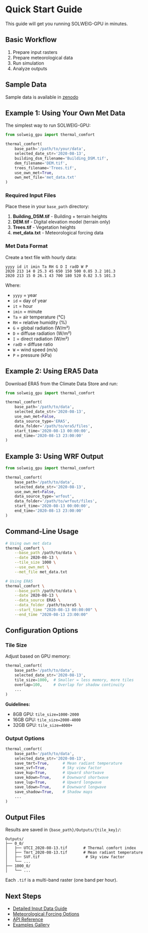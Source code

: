 # Quick Start Guide

This guide will get you running SOLWEIG-GPU in minutes.

## Basic Workflow

1. Prepare input rasters 
2. Prepare meteorological data
3. Run simulation
4. Analyze outputs

## Sample Data
Sample data is available in [zenodo](https://zenodo.org/records/17048978)
## Example 1: Using Your Own Met Data

The simplest way to run SOLWEIG-GPU:

```python
from solweig_gpu import thermal_comfort

thermal_comfort(
    base_path='/path/to/your/data',
    selected_date_str='2020-08-13',
    building_dsm_filename='Building_DSM.tif',
    dem_filename='DEM.tif',
    trees_filename='Trees.tif',
    use_own_met=True,
    own_met_file='met_data.txt'
)
```

### Required Input Files

Place these in your `base_path` directory:

1. **Building_DSM.tif** - Building + terrain heights
2. **DEM.tif** - Digital elevation model (terrain only)
3. **Trees.tif** - Vegetation heights
4. **met_data.txt** - Meteorological forcing data

### Met Data Format

Create a text file with hourly data:

```
yyyy id it imin Ta RH G D I radD W P
2020 213 14 0 25.3 45 650 150 500 0.85 3.2 101.3
2020 213 15 0 26.1 43 700 180 520 0.82 3.5 101.3
```

Where:
- `yyyy` = year
- `id` = day of year
- `it` = hour
- `imin` = minute
- `Ta` = air temperature (°C)
- `RH` = relative humidity (%)
- `G` = global radiation (W/m²)
- `D` = diffuse radiation (W/m²)
- `I` = direct radiation (W/m²)
- `radD` = diffuse ratio
- `W` = wind speed (m/s)
- `P` = pressure (kPa)

## Example 2: Using ERA5 Data

Download ERA5 from the Climate Data Store and run:

```python
from solweig_gpu import thermal_comfort

thermal_comfort(
    base_path='/path/to/data',
    selected_date_str='2020-08-13',
    use_own_met=False,
    data_source_type='ERA5',
    data_folder='/path/to/era5/files',
    start_time='2020-08-13 00:00:00',
    end_time='2020-08-13 23:00:00'
)
```

## Example 3: Using WRF Output

```python
from solweig_gpu import thermal_comfort

thermal_comfort(
    base_path='/path/to/data',
    selected_date_str='2020-08-13',
    use_own_met=False,
    data_source_type='wrfout',
    data_folder='/path/to/wrfout/files',
    start_time='2020-08-13 00:00:00',
    end_time='2020-08-13 23:00:00'
)
```

## Command-Line Usage

```bash
# Using own met data
thermal_comfort \
    --base_path /path/to/data \
    --date 2020-08-13 \
    --tile_size 1000 \
    --use_own_met \
    --met_file met_data.txt

# Using ERA5
thermal_comfort \
    --base_path /path/to/data \
    --date 2020-08-13 \
    --data_source ERA5 \
    --data_folder /path/to/era5 \
    --start_time "2020-08-13 00:00:00" \
    --end_time "2020-08-13 23:00:00"
```

## Configuration Options

### Tile Size

Adjust based on GPU memory:

```python
thermal_comfort(
    base_path='/path/to/data',
    selected_date_str='2020-08-13',
    tile_size=1000,  # Smaller = less memory, more tiles
    overlap=100,     # Overlap for shadow continuity
    ...
)
```

**Guidelines:**
- 8GB GPU: `tile_size=1000-2000`
- 16GB GPU: `tile_size=2000-4000`
- 32GB GPU: `tile_size=4000+`

### Output Options

```python
thermal_comfort(
    base_path='/path/to/data',
    selected_date_str='2020-08-13',
    save_tmrt=True,      # Mean radiant temperature
    save_svf=True,       # Sky view factor
    save_kup=True,       # Upward shortwave
    save_kdown=True,     # Downward shortwave
    save_lup=True,       # Upward longwave
    save_ldown=True,     # Downward longwave
    save_shadow=True,    # Shadow maps
    ...
)
```

## Output Files

Results are saved in `{base_path}/Outputs/{tile_key}/`:

```
Outputs/
├── 0_0/
│   ├── UTCI_2020-08-13.tif       # Thermal comfort index
│   ├── Tmrt_2020-08-13.tif       # Mean radiant temperature
│   ├── SVF.tif                    # Sky view factor
│   └── ...
├── 1000_0/
│   └── ...
```

Each `.tif` is a multi-band raster (one band per hour).

## Next Steps

- [Detailed Input Data Guide](input_data.md)
- [Meteorological Forcing Options](configuration.md)
- [API Reference](api.rst)
- [Examples Gallery](examples.md)
